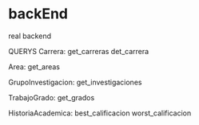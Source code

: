 # backEnd
real backend

QUERYS
Carrera:
  get_carreras
  det_carrera

Area:
  get_areas

GrupoInvestigacion:
  get_investigaciones

TrabajoGrado:
  get_grados

HistoriaAcademica:
  best_calificacion
  worst_calificacion
